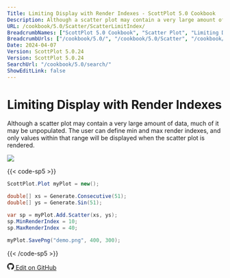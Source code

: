 ```yaml
---
Title: Limiting Display with Render Indexes - ScottPlot 5.0 Cookbook
Description: Although a scatter plot may contain a very large amount of data, much of it may be unpopulated. The user can define min and max render indexes, and only values within that range will be displayed when the scatter plot is rendered.
URL: /cookbook/5.0/Scatter/ScatterLimitIndex/
BreadcrumbNames: ["ScottPlot 5.0 Cookbook", "Scatter Plot", "Limiting Display with Render Indexes"]
BreadcrumbUrls: ["/cookbook/5.0/", "/cookbook/5.0/Scatter", "/cookbook/5.0/Scatter/ScatterLimitIndex"]
Date: 2024-04-07
Version: ScottPlot 5.0.24
Version: ScottPlot 5.0.24
SearchUrl: "/cookbook/5.0/search/"
ShowEditLink: false
---
```


# Limiting Display with Render Indexes


Although a scatter plot may contain a very large amount of data, much of it may be unpopulated. The user can define min and max render indexes, and only values within that range will be displayed when the scatter plot is rendered.

[![](/cookbook/5.0/images/ScatterLimitIndex.png?240407170921)](/cookbook/5.0/images/ScatterLimitIndex.png?240407170921)

{{< code-sp5 >}}

```cs
ScottPlot.Plot myPlot = new();

double[] xs = Generate.Consecutive(51);
double[] ys = Generate.Sin(51);

var sp = myPlot.Add.Scatter(xs, ys);
sp.MinRenderIndex = 10;
sp.MaxRenderIndex = 40;

myPlot.SavePng("demo.png", 400, 300);

```

{{< /code-sp5 >}}

<a href='https://github.com/ScottPlot/ScottPlot/blob/main/src/ScottPlot5/ScottPlot5%20Cookbook/Recipes/PlotTypes/Scatter.cs'><svg xmlns="http://www.w3.org/2000/svg" width="16" height="16" fill="currentColor" class="mb-1 bi bi-github" viewBox="0 0 16 16">
  <path d="M8 0C3.58 0 0 3.58 0 8c0 3.54 2.29 6.53 5.47 7.59.4.07.55-.17.55-.38 0-.19-.01-.82-.01-1.49-2.01.37-2.53-.49-2.69-.94-.09-.23-.48-.94-.82-1.13-.28-.15-.68-.52-.01-.53.63-.01 1.08.58 1.23.82.72 1.21 1.87.87 2.33.66.07-.52.28-.87.51-1.07-1.78-.2-3.64-.89-3.64-3.95 0-.87.31-1.59.82-2.15-.08-.2-.36-1.02.08-2.12 0 0 .67-.21 2.2.82.64-.18 1.32-.27 2-.27s1.36.09 2 .27c1.53-1.04 2.2-.82 2.2-.82.44 1.1.16 1.92.08 2.12.51.56.82 1.27.82 2.15 0 3.07-1.87 3.75-3.65 3.95.29.25.54.73.54 1.48 0 1.07-.01 1.93-.01 2.2 0 .21.15.46.55.38A8.01 8.01 0 0 0 16 8c0-4.42-3.58-8-8-8"/>
</svg> Edit on GitHub</a>

